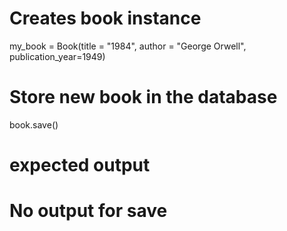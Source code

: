 # Creates book instance
my_book = Book(title = "1984", author = "George Orwell", publication_year=1949)
# Store new book in the database
book.save()

# expected output
# No output for save

